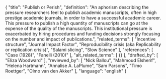 {
  "title": "Publish or Perish",
  "definition": "An aphorism describing the pressure researchers feel to publish academic manuscripts, often in high prestige academic journals, in order to have a successful academic career. This pressure to publish a high quantity of manuscripts can go at the expense of the quality of the manuscripts. This institutional pressure is exacerbated by hiring procedures and funding decisions strongly focusing on the number and impact of publications.",
  "related_terms": [
    "Incentive structure",
    "Journal Impact Factor",
    "Reproducibility crisis (aka Replicability or replication crisis)",
    "Salami slicing",
    "Slow Science"
  ],
  "references": [
    "Case (1928)",
    "Fanelli (2010)"
  ],
  "alt_related_terms": [
    {}
  ],
  "drafted_by": [
    "Eliza Woodward"
  ],
  "reviewed_by": [
    "Nick Ballou",
    "Mahmoud Elsherif",
    "Helena Hartmann",
    "Annalise A. LaPlume",
    "Sam Parsons",
    "Timo Roettger",
    "Olmo van den Akker"
  ],
  "language": "english"
}
